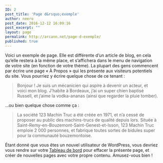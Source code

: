 ```yaml
---
ID: 2
post_title: 'Page d&rsquo;exemple'
author: neero
post_date: 2016-12-12 16:09:16
post_excerpt: ""
layout: page
permalink: http://arcann.net/page-d-exemple/
published: true
---
```

Voici un exemple de page. Elle est différente d’un article de blog, en cela qu’elle restera à la même place, et s’affichera dans le menu de navigation de votre site (en fonction de votre thème). La plupart des gens commencent par écrire une page « À Propos » qui les présente aux visiteurs potentiels du site. Vous pourriez y écrire quelque chose de ce tenant :

<blockquote>Bonjour ! Je suis un mécanicien qui aspire à devenir un acteur, et voici mon blog. J’habite à Bordeaux, j’ai un super chien baptisé Russell, et j’aime la vodka-ananas (ainsi que regarder la pluie tomber).</blockquote>

...ou bien quelque chose comme ça :

<blockquote>La société 123 Machin Truc a été créée en 1971, et n’a cessé de proposer au public des machins-trucs de qualité depuis lors. Située à Saint-Remy-en-Bouzemont-Saint-Genest-et-Isson, 123 Machin Truc emploie 2 000 personnes, et fabrique toutes sortes de bidules super pour la communauté bouzemontoise.</blockquote>

Étant donné que vous êtes un nouvel utilisateur de WordPress, vous devriez vous rendre sur votre <a href="http://arcann.net/wp-admin/">Tableau de bord</a> pour effacer la présente page, et créer de nouvelles pages avec votre propre contenu. Amusez-vous bien !
